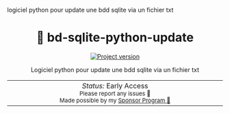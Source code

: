 
logiciel python pour update une bdd sqlite via un fichier txt


<h1 align='center'>📘 bd-sqlite-python-update</h1>

<p align="center">
<a>
</a>
<a href="https://github.com/performance-webmarketing/site-agence" target="__blank"><img src="https://img.shields.io/pypi/pyversions/pip" alt="Project version"></a>
</p>


<p align="center">
Logiciel python pour update une bdd sqlite via un fichier txt
</p>

<p align="center">
<table>
<tbody>
<td align="center">
<img width="800" height="0" /><br>
<i>Status:</i> Early Access</b> <br>
<sup> Please report any issues 🐛</sup><br>
<sub>Made possible by my <a href="https://github.com/sponsors/damchap">Sponsor Program 💖</a>
</td>
</tbody>
</table>
</p>
